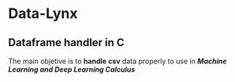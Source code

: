 # Data-Lynx

## Dataframe handler in C


The main objetive is to **handle csv** data properly to use in ***Machine Learning and Deep Learning Calculus***
